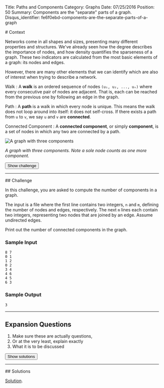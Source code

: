 Title: Paths and Components
Category: Graphs
Date: 07/25/2016
Position: 50
Summary: Components are the "separate" parts of a graph.
Disqus_identifier: fe6f0ebd-components-are-the-separate-parts-of-a-graph


<div markdown class="erdos-context">
# Context

Networks come in all shapes and sizes, presenting many different properties
and structures. We've already seen how the degree describes the importance
of nodes, and how density quantifies the sparseness of a graph. These two
indicators are calculated from the most basic elements of a graph: its
nodes and edges.

However, there are many other elements that we can identify which are also
of interest when trying to describe a network.

Walk[](#walk)
: A **walk** is an ordered sequence of nodes `(u₁, u₂, ..., uₙ)` where
every consecutive pair of nodes are adjacent. That is, each can be reached
from the previous one by following an edge in the graph.

Path[](#path)
: A **path** is a walk in which every node is unique. This means the walk
does not loop around into itself: it does not self-cross. If there exists a
path from `u` to `v`, we say `u` and `v` are **connected**.

Connected Component[](#component)
: A **connected component**, or simply **component**, is a set of nodes in
which any two are connected by a path.

<div class="img-desc">
  <p><img src="/images/paths.png" title="A graph with three components"></p>
  <p><em>A graph with three components. Note a sole node counts as one more component.</em></p>
</div>
<button type="button" class="btn btn-large btn-default erdos-fadein-challenge">
  Show challenge
  </button>
</div> <!-- erdos-context -->

<div markdown class="erdos-challenge">
<hr />
## Challenge

In this challenge, you are asked to compute the number of components in a
graph.

The input is a file where the first line contains two integers, `n` and
`m`, defining the number of nodes and edges, respectively. The next `m`
lines each contain two integers, representing two nodes that are joined by
an edge. Assume undirected edges.

Print out the number of connected components in the graph.


### Sample Input

```
8 7
0 1
1 2
0 2
3 4
4 6
4 5
6 3
```

### Sample Output

```
3
```

----------------------------------------


## Expansion Questions

1. Make sure these are actually questions,
2. Or at the very least, explain exactly
3. What it is to be discussed


<button type="button" class="btn btn-large btn-default erdos-fadein-solutions">
  Show solutions
  </button>
</div> <!-- erdos-challenge -->

<div markdown class="erdos-solutions">
<hr />
## Solutions

[Solution](https://github.com/Leockard/erdos/blob/master/solutions/graphs/paths.py).

